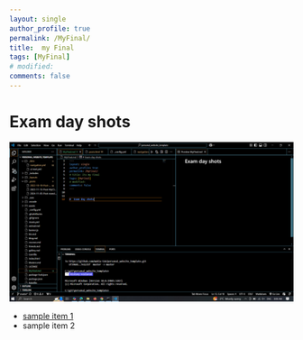 ```yaml
---
layout: single
author_profile: true
permalink: /MyFinal/
title:  my Final
tags: [MyFinal]
# modified: 
comments: false
---
```


 
#  Exam day shots
![examscreenshot](assets/images/MyFinal.jpg)


-  [sample item 1](https://fccourse.liara.run)
-  sample item 2

